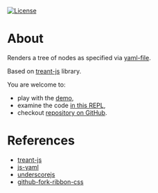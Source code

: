 [![License](https://img.shields.io/badge/License-Apache%202.0-blue.svg)](https://opensource.org/licenses/Apache-2.0)


# About
Renders a tree of nodes as specified via [yaml-file](./conf.yaml).

Based on [treant-js](https://github.com/fperucic/treant-js) library.

You are welcome to:
- play with the [demo](https://treechart.salalex.repl.co),
- examine the code [in this REPL](https://repl.it/@salalex/treechart),
- checkout [repository on GitHub](https://github.com/alex-salnikov/tree-chart).

# References
- [treant-js](https://github.com/fperucic/treant-js)
- [js-yaml](https://github.com/nodeca/js-yaml)
- [underscorejs](https://underscorejs.org)
- [github-fork-ribbon-css](https://github.com/simonwhitaker/github-fork-ribbon-css)
